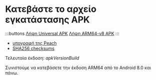 # Κατεβάστε το αρχείο εγκατάστασης APK

:::buttons
[Λήψη Universal APK]($apkUniversalUrl$)
[Λήψη ARM64-v8 APK]($apkArm64v8Url$)
:::

- [υπογραφή της Peach]($apkSignaturesUrl$)
- [SHA256 checksums]($apkChecksumsUrl$)

Τελευταία έκδοση: $apkVersionBuild$

Συνιστούμε να κατεβάσετε την έκδοση ARM64 από το Android 8.0 και πάνω.
